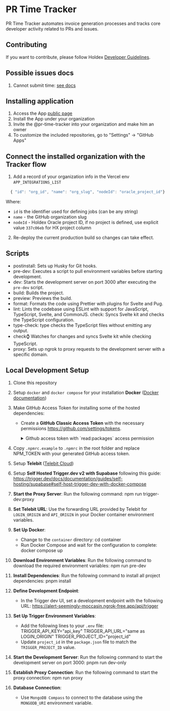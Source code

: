 # PR Time Tracker

PR Time Tracker automates invoice generation processes and tracks core developer activity related to PRs and issues.

## Contributing

If you want to contribute, please follow Holdex [Developer Guidelines](https://github.com/holdex/developers).

## Possible issues docs

1. Cannot submit time: [see docs](docs/cannot-submit-time/not-found.md)

## Installing application

1. Access the App [public page](https://github.com/apps/pr-time-tracker)
2. Install the App under your organization
3. Invite the @pr-time-tracker into your organization and make him an owner
4. To customize the included repositories, go to "Settings" -> "GitHub Apps"

## Connect the installed organization with the Tracker flow

1. Add a record of your organization info in the Vercel env `APP_INTEGRATIONS_LIST`

```javascript
  { "id": "org_id", "name": "org_slug", "nodeId": "oracle_project_id"}
```

Where:

- `id` is the identifier used for defining jobs (can be any string)
- `name` - the GitHub organization slug
- `nodeId` - Holdex Oracle project ID, if no project is defined, use explicit value `337c06eb` for HX project column

2. Re-deploy the current production build so changes can take effect.

## Scripts

- postinstall: Sets up Husky for Git hooks.
- pre-dev: Executes a script to pull environment variables before starting development.
- dev: Starts the development server on port 3000 after executing the `pre-dev` script.
- build: Builds the project.
- preview: Previews the build.
- format: Formats the code using Prettier with plugins for Svelte and Pug.
- lint: Lints the codebase using ESLint with support for JavaScript, TypeScript, Svelte, and CommonJS.
  check: Syncs Svelte kit and checks the TypeScript configuration.
- type-check: type checks the TypeScript files without emitting any output.
- check:watch: Watches for changes and syncs Svelte kit while checking TypeScript.
- proxy: Sets up ngrok to proxy requests to the development server with a specific domain.

## Local Development Setup

1. Clone this repository

1. Setup `docker` and `docker compose` for your installation **Docker** ([Docker documentation](https://docs.docker.com/))

1. Make GitHub Access Token for installing some of the hosted dependencies:

    - Create a **GitHub Classic Access Token** with the necessary permissions <https://github.com/settings/tokens>.

      <details>
        <summary>
          Github access token with `read:packages` access permission
        </summary>

          ![GitHub Access Token Setup](./docs/images/local-development-setup/github-access-token.png)
      </details>


1. Copy `.npmrc.example` to `.npmrc` in the root folder and replace NPM_TOKEN with your generated GitHub access token.

1. Setup **Telebit** ([Telebit Cloud](https://telebit.cloud/))

1. Setup **Self Hosted Trigger.dev v2 with Supabase** following this guide: https://trigger.dev/docs/documentation/guides/self-hosting/supabase#self-host-trigger-dev-with-docker-compose

1. **Start the Proxy Server**: Run the following command:
   npm run trigger-dev:proxy

1. **Set Telebit URL**: Use the forwarding URL provided by Telebit for `LOGIN_ORIGIN` and `API_ORIGIN` in your Docker container environment variables.

1. **Set Up Docker**:
   - Change to the `container` directory:
     cd container
   - Run Docker Compose and wait for the configuration to complete:
     docker compose up

1. **Download Environment Variables**: Run the following command to download the required environment variables:
   npm run pre-dev


1. **Install Dependencies**: Run the following command to install all project dependencies:
   pnpm install

1. **Define Development Endpoint**:
   - In the Trigger dev UI, set a development endpoint with the following URL:
     https://alert-seemingly-moccasin.ngrok-free.app/api/trigger

1. **Set Up Trigger Environment Variables**:
   - Add the following lines to your `.env` file:
     TRIGGER_API_KEY="api_key"
     TRIGGER_API_URL="same as LOGIN_ORIGIN"
     TRIGGER_PROJECT_ID="project_id"
   - Update `project_id` in the `package.json` file to match the `TRIGGER_PROJECT_ID` value.

1. **Start the Development Server**: Run the following command to start the development server on port 3000:
   pnpm run dev-only

1. **Establish Proxy Connection**: Run the following command to start the proxy connection:
   npm run proxy

1. **Database Connection**:
   - Use `MongoDB Compass` to connect to the database using the `MONGODB_URI` environment variable.
